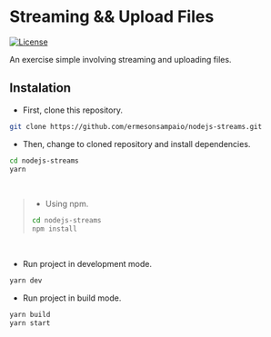 # Streaming && Upload Files

[![License](https://img.shields.io/github/license/ermesonsampaio/nodejs-streams?style=for-the-badge)](https://github.com/ermesonsampaio/nodejs-streams/blob/main/LICENSE)

An exercise simple involving streaming and uploading files.

## Instalation

- First, clone this repository.

```sh
git clone https://github.com/ermesonsampaio/nodejs-streams.git
```

- Then, change to cloned repository and install dependencies.

```sh
cd nodejs-streams
yarn
```

<br/>

> - Using npm.
>
> ```sh
> cd nodejs-streams
> npm install
> ```
>
<br/>

- Run project in development mode.

```sh
yarn dev
```

- Run project in build mode.

```sh
yarn build
yarn start
```
